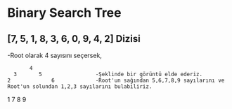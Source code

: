 # Binary Search Tree

## [7, 5, 1, 8, 3, 6, 0, 9, 4, 2] Dizisi
 -Root olarak 4 sayısını seçersek, 


           4
      3       5                 -Şeklinde bir görüntü elde ederiz. 
    2             6             -Root'un sağından 5,6,7,8,9 sayılarını ve Root'un solundan 1,2,3 sayılarını bulabiliriz.
 1                   7
                        8
                           9